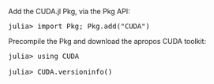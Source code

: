 





Add the CUDA.jl Pkg, via the Pkg API:

<pre>julia> import Pkg; Pkg.add("CUDA")</pre>

Precompile the Pkg and download the apropos CUDA toolkit:

<pre>julia> using CUDA

julia> CUDA.versioninfo()</pre>
